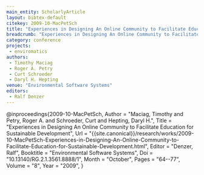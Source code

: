 ```yaml
---
main_entity: ScholarlyArticle
layout: bibtex-default
citekey: 2009-10-MacPetSch
title: "Experiences in Designing An Online Community to Facilitate Education for Sustainable Development (2009)"
breadcrumb: "Experiences in Designing An Online Community to Facilitate Education for Sustainable Development (2009)"
category: conference
projects:
 - enviromatics
authors:
 - Timothy Maciag
 - Roger A. Petry
 - Curt Schroeder
 - Daryl H. Hepting
venue: "Environmental Software Systems"
editors:
 - Ralf Denzer
---
```

@inproceedings{2009-10-MacPetSch,
	Author =  "Maciag, Timothy and Petry, Roger A. and Schroeder, Curt and Hepting, Daryl H.",
	Title =  "Experiences in Designing An Online Community to Facilitate Education for Sustainable Development",
	Url = \"{{site.canonical}}/research/works/2009-10-MacPetSch-Experiences-in-Designing-An-Online-Community-to-Facilitate-Education-for-Sustainable-Development.html\",
	Editor =  "Denzer, Ralf",
	Booktitle =  "Environmental Software Systems",
	Doi =  "10.13140/RG.2.1.3561.8888/1",
	Month =  "October",
	Pages =  "64--77",
	Volume =  "8",
	Year =  "2009",
}
